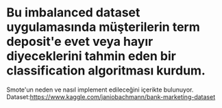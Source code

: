 # Bu imbalanced dataset uygulamasında müşterilerin term deposit'e evet veya hayır diyeceklerini tahmin eden bir classification algoritması kurdum.
Smote'un neden ve nasıl implement edileceğini içerikte bulunuyor.
Dataset:https://www.kaggle.com/janiobachmann/bank-marketing-dataset


